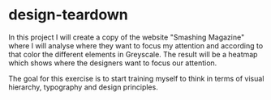 # design-teardown

In this project I will create a copy of the website "Smashing Magazine" where I will analyse where they want to focus my attention and according to that color the different elements in Greyscale. The result will be a heatmap which shows where the designers want to focus our attention. 

The goal for this exercise is to start training myself to think in terms of visual hierarchy, typography and design principles.